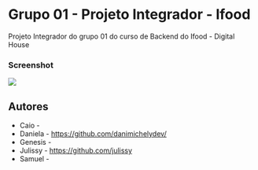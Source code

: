# Grupo 01 - Projeto Integrador - Ifood 

Projeto Integrador do grupo 01 do curso de Backend do Ifood - Digital House



### Screenshot

![](./screencapture.png)





## Autores

- Caio - 
- Daniela - https://github.com/danimichelydev/
- Genesis - 
- Julissy - https://github.com/julissy
- Samuel - 

